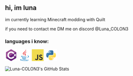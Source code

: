 ## hi, im luna


im currently learning Minecraft modding with Quilt

if you need to contact me DM me on discord @Luna_COLON3

### languages i know:
<img src="https://raw.githubusercontent.com/devicons/devicon/master/icons/csharp/csharp-original.svg" alt="csharp" width="40" height="40"/> <img src="https://raw.githubusercontent.com/devicons/devicon/master/icons/java/java-original.svg" alt="java" width="40" height="40"/> <img src="https://raw.githubusercontent.com/devicons/devicon/master/icons/javascript/javascript-original.svg" alt="javascript" width="40" height="40"/> <img src="https://raw.githubusercontent.com/devicons/devicon/master/icons/python/python-original.svg" alt="python" width="40" height="40"/>

![Luna-COLON3's GitHub Stats](https://github-readme-stats.vercel.app/api?username=Luna-COLON3&show_icons=true&theme=transparent)
